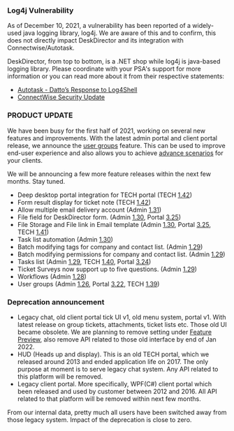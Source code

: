 ### Log4j Vulnerability
As of December 10, 2021, a vulnerability has been reported of a widely-used java logging library, log4j. We are aware of this and to confirm, this does not directly impact DeskDirector and its integration with Connectwise/Autotask. 

DeskDirector, from top to bottom, is a .NET shop while log4j is java-based logging library. Please coordinate with your PSA's support for more information or you can read more about it from their respective statements:

* [Autotask - Datto’s Response to Log4Shell](https://www.datto.com/blog/dattos-response-to-log4shell)
* [ConnectWise Security Update](https://www.connectwise.com/company/trust/advisories)


### PRODUCT UPDATE

We have been busy for the first half of 2021, working on several new features and improvements. With the latest admin portal and client portal release, we announce the [user groups](https://help.deskdirector.com/article/bxd7i1kkw3) feature. This can be used to improve end-user experience and also allows you to achieve [advance scenarios](https://help.deskdirector.com/article/619edy705s-user-group-scenarios) for your clients.

We will be announcing a few more feature releases within the next few months. Stay tuned.

* Deep desktop portal integration for TECH portal (TECH [1.42](/configs/release-notes/tech/v1.42))
* Form result display for ticket note (TECH [1.42](/configs/release-notes/tech/v1.42))
* Allow multiple email delivery account (Admin [1.31](/configs/release-notes/admin/v1.31.1))
* File field for DeskDirector form. (Admin [1.30](/configs/release-notes/admin/v1.30.1), Portal [3.25](/configs/release-notes/portal/v3.25))
* File Storage and File link in Email template (Admin [1.30](/configs/release-notes/admin/v1.30.1), Portal [3.25](/configs/release-notes/portal/v3.25), TECH [1.41](/configs/release-notes/tech/v1.41))
* Task list automation (Admin [1.30](/configs/release-notes/admin/v1.30.1))
* Batch modifying tags for company and contact list. (Admin [1.29](/configs/release-notes/admin/v1.29.1))
* Batch modifying permissions for company and contact list. (Admin [1.29](/configs/release-notes/admin/v1.29.1))
* Tasks list (Admin [1.29](/configs/release-notes/admin/v1.29.1), TECH [1.40](/configs/release-notes/tech/v1.40), Portal [3.24](/configs/release-notes/portal/v3.24))
* Ticket Surveys now support up to five questions. (Admin [1.29](/configs/release-notes/admin/v1.29.1))
* Workflows (Admin [1.28](/configs/release-notes/admin/v1.28.1))
* User groups (Admin [1.26](/configs/release-notes/admin/v1.26.1), Portal [3.22](/configs/release-notes/portal/v3.22), TECH [1.39](/configs/release-notes/tech/v1.39)) 

### Deprecation announcement

* Legacy chat, old client portal tick UI v1, old menu system, portal v1. With latest release on group tickets, attachments, ticket lists etc. Those old UI became obsolete. We are planning to remove setting under [Feature Preview](/configs/portal/features/preview), also remove API related to those old interface by end of Jan 2022.
* HUD (Heads up and display). This is an old TECH portal, which we released around 2013 and ended application life on 2017. The only purpose at moment is to serve legacy chat system. Any API related to this platform will be removed.
* Legacy client portal. More specifically, WPF(C#) client portal which been released and used by customer between 2012 and 2016. All API related to that platform will be removed within next few months.

From our internal data, pretty much all users have been switched away from those legacy system. Impact of the deprecation is close to zero.
